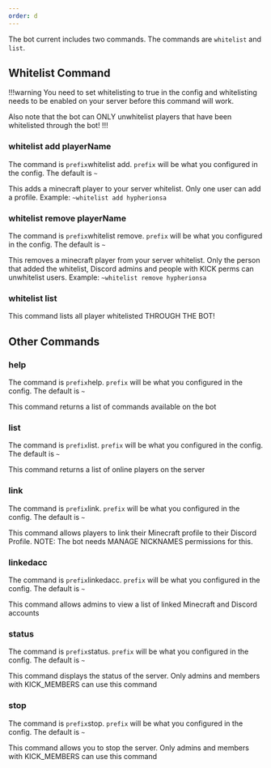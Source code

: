 ```yaml
---
order: d
---
```


The bot current includes two commands. The commands are `whitelist` and `list`.

## Whitelist Command
!!!warning
You need to set whitelisting to true in the config and whitelisting needs to be enabled on your server before this command will work.

Also note that the bot can ONLY unwhitelist players that have been whitelisted through the bot!
!!!

### whitelist add playerName
The command is `prefix`whitelist add. `prefix` will be what you configured in the config. The default is `~`

This adds a minecraft player to your server whitelist. Only one user can add a profile. Example: `~whitelist add hypherionsa`

### whitelist remove playerName
The command is `prefix`whitelist remove. `prefix` will be what you configured in the config. The default is `~`

This removes a minecraft player from your server whitelist. Only the person that added the whitelist, Discord admins and people with KICK perms can unwhitelist users. Example: `~whitelist remove hypherionsa`

### whitelist list
This command lists all player whitelisted THROUGH THE BOT!

## Other Commands

### help
The command is `prefix`help. `prefix` will be what you configured in the config. The default is `~`

This command returns a list of commands available on the bot

### list
The command is `prefix`list. `prefix` will be what you configured in the config. The default is `~`

This command returns a list of online players on the server

### link
The command is `prefix`link. `prefix` will be what you configured in the config. The default is `~`

This command allows players to link their Minecraft profile to their Discord Profile. NOTE: The bot needs MANAGE NICKNAMES permissions for this.

### linkedacc
The command is `prefix`linkedacc. `prefix` will be what you configured in the config. The default is `~`

This command allows admins to view a list of linked Minecraft and Discord accounts

### status
The command is `prefix`status. `prefix` will be what you configured in the config. The default is `~`

This command displays the status of the server. Only admins and members with KICK_MEMBERS can use this command

### stop
The command is `prefix`stop. `prefix` will be what you configured in the config. The default is `~`

This command allows you to stop the server. Only admins and members with KICK_MEMBERS can use this command
